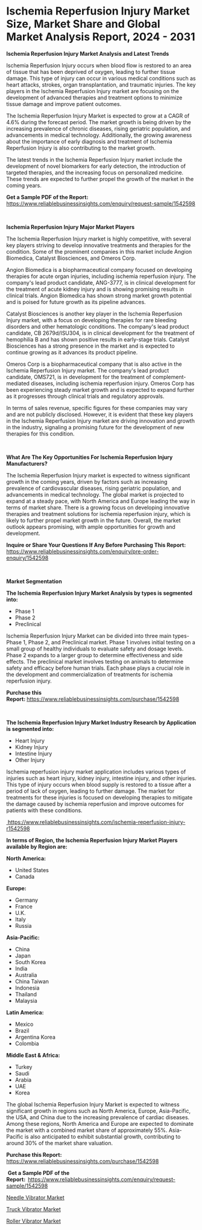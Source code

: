<p><h1>Ischemia Reperfusion Injury Market Size, Market Share and Global Market Analysis Report, 2024 - 2031</h1></p><p><strong>Ischemia Reperfusion Injury Market Analysis and Latest Trends</strong></p>
<p><p>Ischemia Reperfusion Injury occurs when blood flow is restored to an area of tissue that has been deprived of oxygen, leading to further tissue damage. This type of injury can occur in various medical conditions such as heart attacks, strokes, organ transplantation, and traumatic injuries. The key players in the Ischemia Reperfusion Injury market are focusing on the development of advanced therapies and treatment options to minimize tissue damage and improve patient outcomes.</p><p>The Ischemia Reperfusion Injury Market is expected to grow at a CAGR of 4.6% during the forecast period. The market growth is being driven by the increasing prevalence of chronic diseases, rising geriatric population, and advancements in medical technology. Additionally, the growing awareness about the importance of early diagnosis and treatment of Ischemia Reperfusion Injury is also contributing to the market growth.</p><p>The latest trends in the Ischemia Reperfusion Injury market include the development of novel biomarkers for early detection, the introduction of targeted therapies, and the increasing focus on personalized medicine. These trends are expected to further propel the growth of the market in the coming years.</p></p>
<p><strong>Get a Sample PDF of the Report:&nbsp;</strong> <a href="https://www.reliablebusinessinsights.com/enquiry/request-sample/1542598">https://www.reliablebusinessinsights.com/enquiry/request-sample/1542598</a></p>
<p>&nbsp;</p>
<p><strong>Ischemia Reperfusion Injury Major Market Players</strong></p>
<p><p>The Ischemia Reperfusion Injury market is highly competitive, with several key players striving to develop innovative treatments and therapies for the condition. Some of the prominent companies in this market include Angion Biomedica, Catalyst Biosciences, and Omeros Corp.</p><p>Angion Biomedica is a biopharmaceutical company focused on developing therapies for acute organ injuries, including ischemia reperfusion injury. The company's lead product candidate, ANG-3777, is in clinical development for the treatment of acute kidney injury and is showing promising results in clinical trials. Angion Biomedica has shown strong market growth potential and is poised for future growth as its pipeline advances.</p><p>Catalyst Biosciences is another key player in the Ischemia Reperfusion Injury market, with a focus on developing therapies for rare bleeding disorders and other hematologic conditions. The company's lead product candidate, CB 2679d/ISU304, is in clinical development for the treatment of hemophilia B and has shown positive results in early-stage trials. Catalyst Biosciences has a strong presence in the market and is expected to continue growing as it advances its product pipeline.</p><p>Omeros Corp is a biopharmaceutical company that is also active in the Ischemia Reperfusion Injury market. The company's lead product candidate, OMS721, is in development for the treatment of complement-mediated diseases, including ischemia reperfusion injury. Omeros Corp has been experiencing steady market growth and is expected to expand further as it progresses through clinical trials and regulatory approvals.</p><p>In terms of sales revenue, specific figures for these companies may vary and are not publicly disclosed. However, it is evident that these key players in the Ischemia Reperfusion Injury market are driving innovation and growth in the industry, signaling a promising future for the development of new therapies for this condition.</p></p>
<p>&nbsp;</p>
<p><strong>What Are The Key Opportunities For Ischemia Reperfusion Injury Manufacturers?</strong></p>
<p><p>The Ischemia Reperfusion Injury market is expected to witness significant growth in the coming years, driven by factors such as increasing prevalence of cardiovascular diseases, rising geriatric population, and advancements in medical technology. The global market is projected to expand at a steady pace, with North America and Europe leading the way in terms of market share. There is a growing focus on developing innovative therapies and treatment solutions for ischemia reperfusion injury, which is likely to further propel market growth in the future. Overall, the market outlook appears promising, with ample opportunities for growth and development.</p></p>
<p><strong>Inquire or Share Your Questions If Any Before Purchasing This Report:</strong> <a href="https://www.reliablebusinessinsights.com/enquiry/pre-order-enquiry/1542598">https://www.reliablebusinessinsights.com/enquiry/pre-order-enquiry/1542598</a></p>
<p>&nbsp;</p>
<p><strong>Market Segmentation</strong></p>
<p><strong>The Ischemia Reperfusion Injury Market Analysis by types is segmented into:</strong></p>
<p><ul><li>Phase 1</li><li>Phase 2</li><li>Preclinical</li></ul></p>
<p><p>Ischemia Reperfusion Injury Market can be divided into three main types- Phase 1, Phase 2, and Preclinical market. Phase 1 involves initial testing on a small group of healthy individuals to evaluate safety and dosage levels. Phase 2 expands to a larger group to determine effectiveness and side effects. The preclinical market involves testing on animals to determine safety and efficacy before human trials. Each phase plays a crucial role in the development and commercialization of treatments for ischemia reperfusion injury.</p></p>
<p><strong>Purchase this Report:&nbsp;</strong><a href="https://www.reliablebusinessinsights.com/purchase/1542598">https://www.reliablebusinessinsights.com/purchase/1542598</a></p>
<p>&nbsp;</p>
<p><strong>The Ischemia Reperfusion Injury Market Industry Research by Application is segmented into:</strong></p>
<p><ul><li>Heart Injury</li><li>Kidney Injury</li><li>Intestine Injury</li><li>Other Injury</li></ul></p>
<p><p>Ischemia reperfusion injury market application includes various types of injuries such as heart injury, kidney injury, intestine injury, and other injuries. This type of injury occurs when blood supply is restored to a tissue after a period of lack of oxygen, leading to further damage. The market for treatments for these injuries is focused on developing therapies to mitigate the damage caused by ischemia reperfusion and improve outcomes for patients with these conditions.</p></p>
<p><a href="https://www.reliablebusinessinsights.com/ischemia-reperfusion-injury-r1542598">&nbsp;https://www.reliablebusinessinsights.com/ischemia-reperfusion-injury-r1542598</a></p>
<p><strong>In terms of Region, the Ischemia Reperfusion Injury Market Players available by Region are:</strong></p>
<p>
    <p> <strong> North America: </strong>
        <ul>
            <li>United States</li>
            <li>Canada</li>
        </ul>
        </p> 
    <p> <strong> Europe: </strong>
        <ul>
            <li>Germany</li>
            <li>France</li>
            <li>U.K.</li>
            <li>Italy</li>
            <li>Russia</li>
        </ul>
        </p> 
    <p> <strong> Asia-Pacific: </strong>
        <ul>
            <li>China</li>
            <li>Japan</li>
            <li>South Korea</li>
            <li>India</li>
            <li>Australia</li>
            <li>China Taiwan</li>
            <li>Indonesia</li>
            <li>Thailand</li>
            <li>Malaysia</li>
        </ul>
        </p> 
    <p> <strong> Latin America: </strong>
        <ul>
            <li>Mexico</li>
            <li>Brazil</li>
            <li>Argentina Korea</li>
            <li>Colombia</li>
        </ul>
        </p> 
    <p> <strong> Middle East & Africa: </strong>
        <ul>
            <li>Turkey</li>
            <li>Saudi</li>
            <li>Arabia</li>
            <li>UAE</li>
            <li>Korea</li>
        </ul>
    </p>
    </p>
<p><p>The global Ischemia Reperfusion Injury Market is expected to witness significant growth in regions such as North America, Europe, Asia-Pacific, the USA, and China due to the increasing prevalence of cardiac diseases. Among these regions, North America and Europe are expected to dominate the market with a combined market share of approximately 55%. Asia-Pacific is also anticipated to exhibit substantial growth, contributing to around 30% of the market share valuation.</p></p>
<p><strong>Purchase this Report: </strong><a href="https://www.reliablebusinessinsights.com/purchase/1542598">https://www.reliablebusinessinsights.com/purchase/1542598</a></p>
<p>&nbsp;<strong>Get a Sample PDF of the Report:&nbsp;&nbsp;</strong><a href="https://www.reliablebusinessinsights.com/enquiry/request-sample/1542598">https://www.reliablebusinessinsights.com/enquiry/request-sample/1542598</a></p>
<p><strong></strong></p>
<p><p><a href="https://github.com/LiamDavis60/Market-Research-Report-List-1/blob/main/needle-vibrator-market.md">Needle Vibrator Market</a></p><p><a href="https://github.com/Hazelklievgspy6vdcsmu106w/Market-Research-Report-List-3/blob/main/truck-vibrator-market.md">Truck Vibrator Market</a></p><p><a href="https://github.com/anwarsahrul281/Market-Research-Report-List-1/blob/main/roller-vibrator-market.md">Roller Vibrator Market</a></p></p>